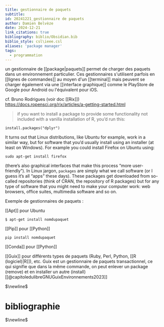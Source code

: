 ```yaml
---
title: gestionnaire de paquets
subtitle: 
id: 20241221_gestionnaire de paquets
author: Damien Belvèze
date: 2024-12-21
link_citations: true
bibliography: biblio/Obsidian.bib
biblio_style: csl\ieee.csl
aliases: 'package manager'
tags:
  - programmation
---
```

un gestionnaire de [[package|paquets]] permet de charger des paquets dans un environnement particulier. 
Ces gestionnaires s'utilisent parfois en [[lignes de commandes]] au moyen d'un [[terminal]] mais peuvent se charger également via une [[interface graphique]] comme le PlayStore de Google pour Android ou l'équivalent pour iOS.

cf. Bruno Rodrigues (voir doc [[Rix]]) https://docs.ropensci.org/rix/articles/a-getting-started.html

> if you want to install a package to provide some functionality not included with a vanilla installation of R, you’d run this:

```
install.packages("dplyr")
```

It turns out that Linux distributions, like Ubuntu for example, work in a similar way, but for software that you’d usually install using an installer (at least on Windows). For example you could install Firefox on Ubuntu using:

```
sudo apt-get install firefox
```

(there’s also graphical interfaces that make this process “more user-friendly”). In Linux jargon, `packages` are simply what we call software (or I guess it’s all “apps” these days). These packages get downloaded from so-called repositories (think of CRAN, the repository of R packages) but for any type of software that you might need to make your computer work: web browsers, office suites, multimedia software and so on.

Exemple de gestionnaires de paquets : 

[[Apt]] pour Ubuntu 
```shell
$ apt-get install nomdupaquet
```
[[Pip]] pour [[Python]]
```shell
pip install nomdupaquet
```
[[Conda]] pour [[Python]]

[[Guix]] pour différents types de paquets (Ruby, Perl, Python, [[R (logiciel)|R]]), etc.
Guix est un gestionnaire de paquets transactionnel, ce qui signifie que dans la même commande, on peut enlever un package (remove) et en installer un autre (install) [[@capitoledulibreGNUGuixEnvironnements2023]]



$\newline$
# bibliographie
$\newline$






